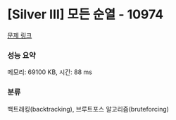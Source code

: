 # [Silver III] 모든 순열 - 10974 

[문제 링크](https://www.acmicpc.net/problem/10974) 

### 성능 요약

메모리: 69100 KB, 시간: 88 ms

### 분류

백트래킹(backtracking), 브루트포스 알고리즘(bruteforcing)

